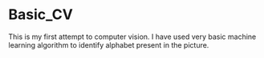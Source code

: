 # Basic_CV
This is my first attempt to computer vision. I have used very basic machine learning algorithm to identify alphabet present in the picture.
